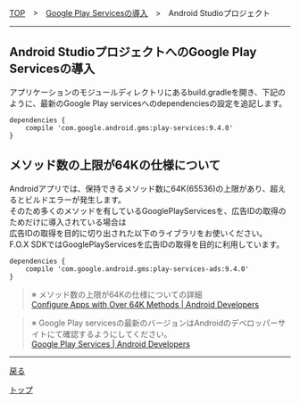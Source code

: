 [TOP](../../README.md)　>　[Google Play Servicesの導入](../README.md)　>　Android Studioプロジェクト

---

## Android StudioプロジェクトへのGoogle Play Servicesの導入

アプリケーションのモジュールディレクトリにあるbuild.gradleを開き、下記のように、最新のGoogle Play servicesへのdependenciesの設定を追記します。

```
dependencies {
	compile 'com.google.android.gms:play-services:9.4.0'
}
```

## メソッド数の上限が64Kの仕様について

Androidアプリでは、保持できるメソッド数に64K(65536)の上限があり、超えるとビルドエラーが発生します。<br>
そのため多くのメソッドを有しているGooglePlayServicesを、広告IDの取得のためだけに導入されている場合は<br>
広告IDの取得を目的に切り出された以下のライブラリをお使いください。<br>
F.O.X SDKではGooglePlayServicesを広告IDの取得を目的に利用しています。

```
dependencies {
	compile 'com.google.android.gms:play-services-ads:9.4.0'
}
```

> ※ メソッド数の上限が64Kの仕様についての詳細<br>
[Configure Apps with Over 64K Methods | Android Developers](https://developer.android.com/studio/build/multidex.html)

> ※ Google Play servicesの最新のバージョンはAndroidのデベロッパーサイトにて確認するようにしてください。<br>
[Google Play Services | Android Developers](https://developer.android.com/google/play-services/index.html)


---
[戻る](../README.md)

[トップ](../../../README.md)
